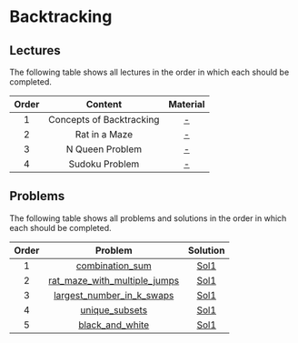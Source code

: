 # Backtracking

## Lectures

The following table shows all lectures in the order in which each should be completed.

| Order | Content | Material |
|:---:|:---:|:---:|
| 1 | Concepts of Backtracking | [-]() |
| 2 | Rat in a Maze | [-]() |
| 3 | N Queen Problem | [-]() |
| 4 | Sudoku Problem | [-]() |

## Problems

The following table shows all problems and solutions in the order in which each should be completed.

| Order | Problem | Solution |
|:---:|:---:|:---:|
| 1 | [combination_sum]() | [Sol1]() |
| 2 | [rat_maze_with_multiple_jumps]() | [Sol1]() |
| 3 | [largest_number_in_k_swaps]() | [Sol1]() |
| 4 | [unique_subsets]() | [Sol1]() |
| 5 | [black_and_white]() | [Sol1]() |